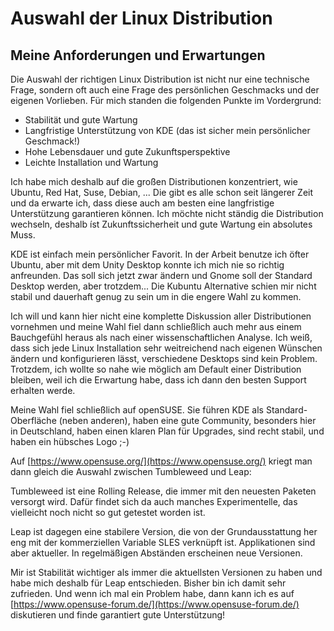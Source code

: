 # Auswahl der Linux Distribution

## Meine Anforderungen und Erwartungen

Die Auswahl der richtigen Linux Distribution ist nicht nur eine technische Frage, sondern oft auch eine Frage des persönlichen Geschmacks und der eigenen Vorlieben. Für mich standen die folgenden Punkte im Vordergrund:

* Stabilität und gute Wartung
* Langfristige Unterstützung von KDE (das ist sicher mein persönlicher Geschmack!)
* Hohe Lebensdauer und gute Zukunftsperspektive
* Leichte Installation und Wartung

Ich habe mich deshalb auf die großen Distributionen konzentriert, wie Ubuntu, Red Hat, Suse, Debian, ... Die gibt es alle schon seit längerer Zeit und da erwarte ich, dass diese auch am besten eine langfristige Unterstützung garantieren können. Ich möchte nicht ständig die Distribution wechseln, deshalb íst Zukunftssicherheit und gute Wartung ein absolutes Muss.

KDE ist einfach mein persönlicher Favorit. In der Arbeit benutze ich öfter Ubuntu, aber mit dem Unity Desktop konnte ich mich nie so richtig anfreunden. Das soll sich jetzt zwar ändern und Gnome soll der Standard Desktop werden, aber trotzdem... Die Kubuntu Alternative schien mir nicht stabil und dauerhaft genug zu sein um in die engere Wahl zu kommen.

Ich will und kann hier nicht eine komplette Diskussion aller Distributionen vornehmen und meine Wahl fiel dann schließlich auch mehr aus einem Bauchgefühl heraus als nach einer wissenschaftlichen Analyse. Ich weiß, dass sich jede Linux Installation sehr weitreichend nach eigenen Wünschen ändern und konfigurieren lässt, verschiedene Desktops sind kein Problem. Trotzdem, ich wollte so nahe wie möglich am Default einer Distribution bleiben, weil ich die Erwartung habe, dass ich dann den besten Support erhalten werde.

Meine Wahl fiel schließlich auf openSUSE. Sie führen KDE als Standard-Oberfläche (neben anderen), haben eine gute Community, besonders hier in Deutschland, haben einen klaren Plan für Upgrades, sind recht stabil, und haben ein hübsches Logo ;-)

Auf [https://www.opensuse.org/](https://www.opensuse.org/) kriegt man dann gleich die Auswahl zwischen Tumbleweed und Leap:

Tumbleweed ist eine Rolling Release, die immer mit den neuesten Paketen versorgt wird. Dafür findet sich da auch manches Experimentelle, das vielleicht noch nicht so gut getestet worden ist.

Leap ist dagegen eine stabilere Version, die von der Grundausstattung her eng mit der kommerziellen Variable SLES verknüpft ist. Applikationen sind aber aktueller. In regelmäßigen Abständen erscheinen neue Versionen.

Mir ist Stabilität wichtiger als immer die aktuellsten Versionen zu haben und habe mich deshalb für Leap entschieden. Bisher bin ich damit sehr zufrieden. Und wenn ich mal ein Problem habe, dann kann ich es auf [https://www.opensuse-forum.de/](https://www.opensuse-forum.de/) diskutieren und finde garantiert gute Unterstützung!
